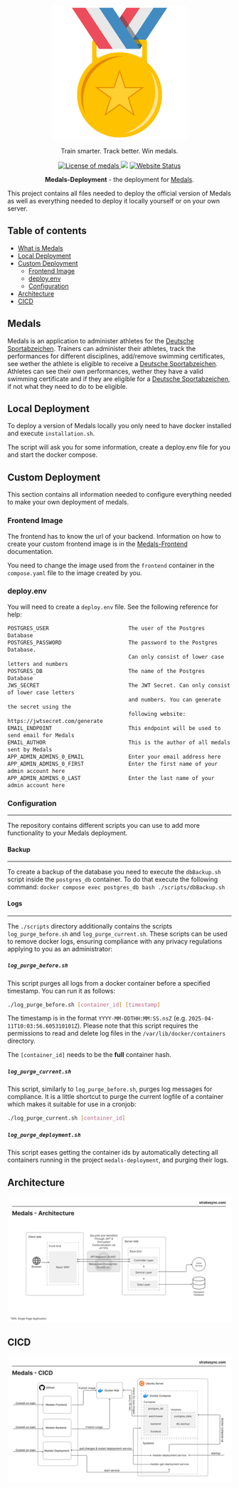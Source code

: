 <p align="center">
    <a href="https://stratssync.com">
        <picture>
            <img src="https://raw.githubusercontent.com/Magenta-Mause/Medals-Frontend/refs/heads/main/public/logo.svg" alt="Medals" width="300" />
        </picture>
    </a>
</p>

<p align="center">Train smarter. Track better. Win medals.</p>

<p align="center">
  <a href="https://opensource.org/licenses/BSD-3-Clause">
    <img src="https://img.shields.io/badge/License-BSD_3--Clause-blue.svg" alt="License of medals" />
  </a>
  <img src="https://github.com/Magenta-Mause/Medals-Deployment/actions/workflows/deploy.yml/badge.svg">
  <a href="https://stratssync.com">
    <img src="https://img.shields.io/website?url=https://stratssync.com" alt="Website Status" />
  </a>
</p>

<p align="center">
    <b>Medals-Deployment</b> - the deployment for <a href="https://stratssync.com">Medals</a>.
</p>

This project contains all files needed to deploy the official version of Medals as well as everything needed to deploy it locally yourself or on your own server.

## Table of contents

- [What is Medals](#Medals)
- [Local Deployment](#local-deployment)
- [Custom Deployment](#custom-deployment)
  - [Frontend Image](#frontend-image)
  - [deploy.env](#deployenv)
  - [Configuration](#configuration)
- [Architecture](#architecture)
- [CICD](#cicd)

## Medals

Medals is an application to administer athletes for the [Deutsche Sportabzeichen](https://deutsches-sportabzeichen.de/).
Trainers can administer their athletes, track the performances for different disciplines, add/remove swimming
certificates, see wether the athlete is eligible to receive a
[Deutsche Sportabzeichen](https://deutsches-sportabzeichen.de/). Athletes can see their own performances, wether
they have a valid swimming
certificate and if they are eligible for a [Deutsche Sportabzeichen](https://deutsches-sportabzeichen.de/), if not
what they need to do to be eligible.

## Local Deployment

To deploy a version of Medals locally you only need to have docker installed and execute `installation.sh`.

The script will ask you for some information, create a deploy.env file for you and start the docker compose.

## Custom Deployment

This section contains all information needed to configure everything needed to make your own deployment of medals.

### Frontend Image

The frontend has to know the url of your backend. Information on how to create your custom frontend image is in the [Medals-Frontend](https://github.com/Magenta-Mause/Medals-Frontend) documentation.

You need to change the image used from the `frontend` container in the `compose.yaml` file to the image created by you.

### deploy.env

You will need to create a `deploy.env` file. See the following reference for help:

    POSTGRES_USER                         The user of the Postgres Database
    POSTGRES_PASSWORD                     The password to the Postgres Database.
                                          Can only consist of lower case letters and numbers
    POSTGRES_DB                           The name of the Postgres Database
    JWS_SECRET                            The JWT Secret. Can only consist of lower case letters
                                          and numbers. You can generate the secret using the
                                          following website: https://jwtsecret.com/generate
    EMAIL_ENDPOINT                        This endpoint will be used to send email for Medals
    EMAIL_AUTHOR                          This is the author of all medals sent by Medals
    APP_ADMIN_ADMINS_0_EMAIL              Enter your email address here
    APP_ADMIN_ADMINS_0_FIRST              Enter the first name of your admin account here
    APP_ADMIN_ADMINS_0_LAST               Enter the last name of your admin account here

### Configuration

---

The repository contains different scripts you can use to add more functionality to your Medals deployment.

#### Backup

---

To create a backup of the database you need to execute the `dbBackup.sh` script inside the `postgres_db` container.
To do that execute the following command: `docker compose exec postgres_db bash ./scripts/dbBackup.sh`

#### Logs

---

The `./scripts` directory additionally contains the scripts `log_purge_before.sh` and `log_purge_current.sh`. These scripts can be used to
remove docker logs, ensuring compliance with any privacy regulations applying to you as an administrator:

##### `log_purge_before.sh`

This script purges all logs from a docker container before a specified timestamp. You can run it as follows:

```bash
./log_purge_before.sh [container_id] [timestamp]
```

The timestamp is in the format `YYYY-MM-DDTHH:MM:SS.nsZ` (e.g. `2025-04-11T10:03:56.605310101Z`). Please note that this script requires
the permissions to read and delete log files in the `/var/lib/docker/containers` directory.

The `[container_id]` needs to be the **full** container hash.

##### `log_purge_current.sh`

This script, similarly to `log_purge_before.sh`, purges log messages for compliance. It is a little shortcut to purge the current logfile
of a container which makes it suitable for use in a cronjob:

```bash
./log_purge_current.sh [container_id]
```

##### `log_purge_deployment.sh`

This script eases getting the container ids by automatically detecting
all containers running in the project `medals-deployment`, and purging
their logs.

## Architecture

[![Medals Architecture](README_images/Medals-Architecture.png)](https://stratssync.com/)

## CICD

[![Medals Architecture](README_images/CICD%20Chart.png)](https://stratssync.com/)
